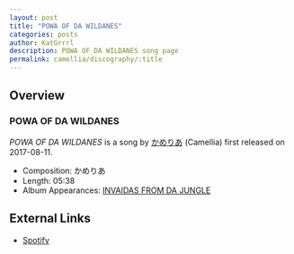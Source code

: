 ```yaml
---
layout: post
title: "POWA OF DA WILDANES"
categories: posts
author: KatGrrrl
description: POWA OF DA WILDANES song page
permalink: camellia/discography/:title
---
```


## Overview

### POWA OF DA WILDANES

*POWA OF DA WILDANES* is a song by [かめりあ](/camellia) (Camellia) first released on 2017-08-11.

* Composition: かめりあ
* Length: 05:38
* Album Appearances: [INVAIDAS FROM DA JUNGLE](<{% link postsInclude/_posts/camellia/albums/INVAIDAS-FROM-DA-JUNGLE/2023-12-20-INVAIDAS-FROM-DA-JUNGLE.md %}>)

## External Links

* [Spotify](https://open.spotify.com/track/0n4qtFAs1lYklVa0StMtg0?si=fda8ede17f3c4e01)
